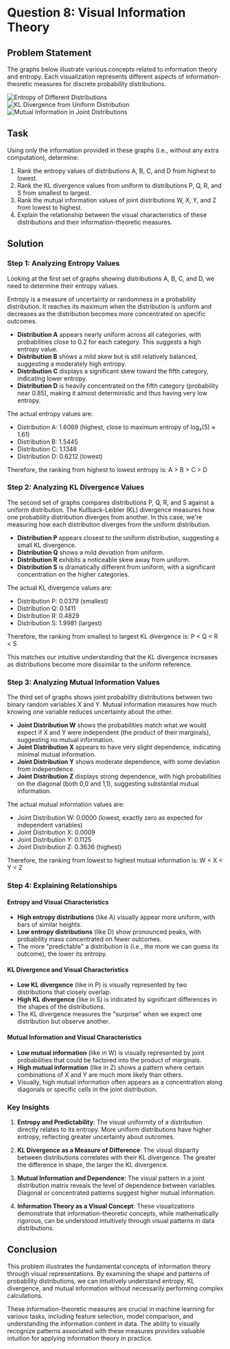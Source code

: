 # Question 8: Visual Information Theory

## Problem Statement
The graphs below illustrate various concepts related to information theory and entropy. Each visualization represents different aspects of information-theoretic measures for discrete probability distributions.

![Entropy of Different Distributions](../Images/L2_2_Quiz_8/entropy_distributions.png)
![KL Divergence from Uniform Distribution](../Images/L2_2_Quiz_8/kl_divergence.png)
![Mutual Information in Joint Distributions](../Images/L2_2_Quiz_8/mutual_information.png)

## Task
Using only the information provided in these graphs (i.e., without any extra computation), determine:

1. Rank the entropy values of distributions A, B, C, and D from highest to lowest.
2. Rank the KL divergence values from uniform to distributions P, Q, R, and S from smallest to largest.
3. Rank the mutual information values of joint distributions W, X, Y, and Z from lowest to highest.
4. Explain the relationship between the visual characteristics of these distributions and their information-theoretic measures.

## Solution

### Step 1: Analyzing Entropy Values

Looking at the first set of graphs showing distributions A, B, C, and D, we need to determine their entropy values.

Entropy is a measure of uncertainty or randomness in a probability distribution. It reaches its maximum when the distribution is uniform and decreases as the distribution becomes more concentrated on specific outcomes.

- **Distribution A** appears nearly uniform across all categories, with probabilities close to 0.2 for each category. This suggests a high entropy value.
- **Distribution B** shows a mild skew but is still relatively balanced, suggesting a moderately high entropy.
- **Distribution C** displays a significant skew toward the fifth category, indicating lower entropy.
- **Distribution D** is heavily concentrated on the fifth category (probability near 0.85), making it almost deterministic and thus having very low entropy.

The actual entropy values are:
- Distribution A: 1.6069 (highest, close to maximum entropy of log₂(5) ≈ 1.61)
- Distribution B: 1.5445
- Distribution C: 1.1348
- Distribution D: 0.6212 (lowest)

Therefore, the ranking from highest to lowest entropy is: A > B > C > D

### Step 2: Analyzing KL Divergence Values

The second set of graphs compares distributions P, Q, R, and S against a uniform distribution. The Kullback-Leibler (KL) divergence measures how one probability distribution diverges from another. In this case, we're measuring how each distribution diverges from the uniform distribution.

- **Distribution P** appears closest to the uniform distribution, suggesting a small KL divergence.
- **Distribution Q** shows a mild deviation from uniform.
- **Distribution R** exhibits a noticeable skew away from uniform.
- **Distribution S** is dramatically different from uniform, with a significant concentration on the higher categories.

The actual KL divergence values are:
- Distribution P: 0.0379 (smallest)
- Distribution Q: 0.1411
- Distribution R: 0.4829
- Distribution S: 1.9981 (largest)

Therefore, the ranking from smallest to largest KL divergence is: P < Q < R < S

This matches our intuitive understanding that the KL divergence increases as distributions become more dissimilar to the uniform reference.

### Step 3: Analyzing Mutual Information Values

The third set of graphs shows joint probability distributions between two binary random variables X and Y. Mutual information measures how much knowing one variable reduces uncertainty about the other.

- **Joint Distribution W** shows the probabilities match what we would expect if X and Y were independent (the product of their marginals), suggesting no mutual information.
- **Joint Distribution X** appears to have very slight dependence, indicating minimal mutual information.
- **Joint Distribution Y** shows moderate dependence, with some deviation from independence.
- **Joint Distribution Z** displays strong dependence, with high probabilities on the diagonal (both 0,0 and 1,1), suggesting substantial mutual information.

The actual mutual information values are:
- Joint Distribution W: 0.0000 (lowest, exactly zero as expected for independent variables)
- Joint Distribution X: 0.0009
- Joint Distribution Y: 0.1125
- Joint Distribution Z: 0.3636 (highest)

Therefore, the ranking from lowest to highest mutual information is: W < X < Y < Z

### Step 4: Explaining Relationships

#### Entropy and Visual Characteristics
- **High entropy distributions** (like A) visually appear more uniform, with bars of similar heights.
- **Low entropy distributions** (like D) show pronounced peaks, with probability mass concentrated on fewer outcomes.
- The more "predictable" a distribution is (i.e., the more we can guess its outcome), the lower its entropy.

#### KL Divergence and Visual Characteristics
- **Low KL divergence** (like in P) is visually represented by two distributions that closely overlap.
- **High KL divergence** (like in S) is indicated by significant differences in the shapes of the distributions.
- The KL divergence measures the "surprise" when we expect one distribution but observe another.

#### Mutual Information and Visual Characteristics
- **Low mutual information** (like in W) is visually represented by joint probabilities that could be factored into the product of marginals.
- **High mutual information** (like in Z) shows a pattern where certain combinations of X and Y are much more likely than others.
- Visually, high mutual information often appears as a concentration along diagonals or specific cells in the joint distribution.

### Key Insights

1. **Entropy and Predictability**: The visual uniformity of a distribution directly relates to its entropy. More uniform distributions have higher entropy, reflecting greater uncertainty about outcomes.

2. **KL Divergence as a Measure of Difference**: The visual disparity between distributions correlates with their KL divergence. The greater the difference in shape, the larger the KL divergence.

3. **Mutual Information and Dependence**: The visual pattern in a joint distribution matrix reveals the level of dependence between variables. Diagonal or concentrated patterns suggest higher mutual information.

4. **Information Theory as a Visual Concept**: These visualizations demonstrate that information-theoretic concepts, while mathematically rigorous, can be understood intuitively through visual patterns in data distributions.

## Conclusion

This problem illustrates the fundamental concepts of information theory through visual representations. By examining the shape and patterns of probability distributions, we can intuitively understand entropy, KL divergence, and mutual information without necessarily performing complex calculations.

These information-theoretic measures are crucial in machine learning for various tasks, including feature selection, model comparison, and understanding the information content in data. The ability to visually recognize patterns associated with these measures provides valuable intuition for applying information theory in practice. 